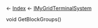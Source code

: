 ← [Index](Api-Index) ← [IMyGridTerminalSystem](Sandbox.ModAPI.Ingame.IMyGridTerminalSystem)

void GetBlockGroups()